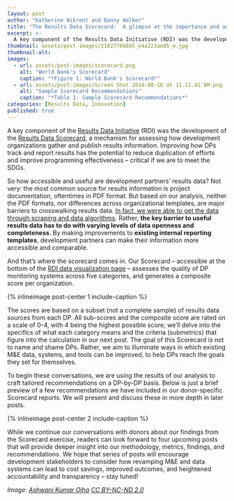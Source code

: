 ```yaml
---
layout: post
author: "Katherine Wikrent and Danny Walker"
title: "The Results Data Scorecard:  A glimpse at the importance and accessibility of results data" 
excerpt: >-
  A key component of the Results Data Initiative (RDI) was the development of the Results Data Scorecard...
thumbnail: assets/post-images/21827766845_e4a223ae85_m.jpg
thumbnail-alt: 
images:
  - url: assets/post-images/scorecard.png
    alt: "World Bank's Scorecard"
    caption: "*Figure 1: World Bank's Scorecard*"
  - url: assets/post-images/Screen Shot 2016-08-16 at 11.11.41 AM.png
    alt: "Sample Scorecard Recommendations"
    caption: "*Table 1: Sample Scorecard Recommendations*"
categories: [Results Data, Innovation]
published: true
---
```


A key component of the [Results Data Initiative](http://www.developmentgateway.org/expertise/results/) (RDI) was the development of the [Results Data Scorecard](http://rdi.developmentgateway.org/#/?_k=a4xzwo), a mechanism for assessing how development organizations gather and publish results information. Improving how DPs track and report results has the potential to reduce duplication of efforts and improve programming effectiveness – critical if we are to meet the SDGs. 

So how accessible and useful are development partners’ results data? Not very: the most common source for results information is project documentation, oftentimes in PDF format. But based on our analysis, neither the PDF formats, nor differences across organizational templates, are major barriers to crosswalking results data. [In fact, we were able to get the data through scraping and data algorithms](http://rdi.developmentgateway.org). Rather, **the key barrier to useful results data has to do with varying levels of data openness and completeness**. By making improvements to **existing internal reporting templates**, development partners can make their information more accessible and comparable.

And that’s where the scorecard comes in. Our Scorecard – accessible at the bottom of the [RDI data visualization page](http://rdi.developmentgateway.org/#/?_k=31hd1z) – assesses the quality of DP monitoring systems across five categories, and generates a composite score per organization. 

{% inlineimage post-center 1 include-caption %}

The scores are based on a subset (not a complete sample) of results data sources from each DP. All sub-scores and the composite score are rated on a scale of 0-4, with 4 being the highest possible score; we’ll delve into the specifics of what each category means and the criteria (submetrics) that figure into the calculation in our next post. The goal of this Scorecard is not to name and shame DPs.  Rather, we aim to illuminate ways in which existing M&E data, systems, and tools can be improved, to help DPs reach the goals they set for themselves.  

To begin these conversations, we are using the results of our analysis to craft tailored recommendations on a DP-by-DP basis.  Below is just a brief preview of a few recommendations we have included in our donor-specific Scorecard reports. We will present and discuss these in more depth in later posts.

{% inlineimage post-center 2 include-caption %}

While we continue our conversations with donors about our findings from the Scorecard exercise, readers can look forward to four upcoming posts that will provide deeper insight into our methodology, metrics, findings, and recommendations.  We hope that series of posts will encourage development stakeholders to consider how revamping M&E and data systems can lead to cost savings, improved outcomes, and heightened accountability and transparency – stay tuned!

*Image: [Ashwani Kumar Ojha](https://www.flickr.com/photos/ashwanikumarojha1/21827766845/in/photolist-zfR1BF-wFp8VU-zzAFzg-zxht1Y-bq2b2t-zi5MTK-bq2rng-GtveGf-GvPGMD-91naDH-KfhpYh-FAmB8y-ezLeT3-fkSAB8-fm7MvY-ezH3sP-ubaVb1-fm7Kvh-ezL8Ym-ezL88W-CKGUCD-eG339r-ezH42z-ezLajb-ezL9gQ-fm7RaJ-ezH2z8-fm7Qr5-fcucax-ezH4zr-fkSBGz-ezGZ46-xvy3xp-ezH56B-fcJx9w-ezH2e2-fkSFjZ-ezH3Lz-fcJw7w-ezLcns-ezLaAQ-zfLX85-zhYgJ3-fm8htG-fcucic-zh2YtG-zi62QT-zyvoJL-xxJP2D-yYdCwm) [CC BY-NC-ND 2.0](https://creativecommons.org/licenses/by-nc-nd/2.0/)*
